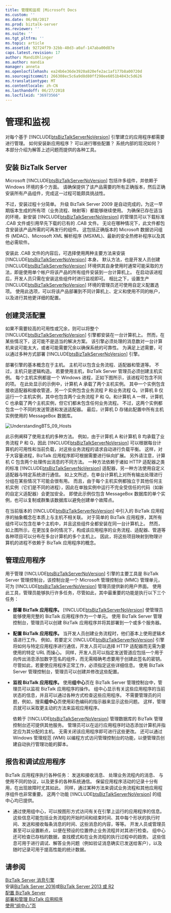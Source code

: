 ```yaml
---
title: 管理和监视 |Microsoft Docs
ms.custom: ''
ms.date: 06/08/2017
ms.prod: biztalk-server
ms.reviewer: ''
ms.suite: ''
ms.tgt_pltfrm: ''
ms.topic: article
ms.assetid: 92724f79-32bb-40d3-a0af-147aba00d87e
caps.latest.revision: 17
author: MandiOhlinger
ms.author: mandia
manager: anneta
ms.openlocfilehash: ea24b6e36de3920a820efe2ac1af177b8a00720d
ms.sourcegitcommit: 266308ec5c6a9d8d80ff298ee6051b4843c5d626
ms.translationtype: MT
ms.contentlocale: zh-CN
ms.lasthandoff: 06/27/2018
ms.locfileid: "36973566"
---
```

# <a name="management-and-monitoring"></a>管理和监视
对每个基于 [!INCLUDE[btsBizTalkServerNoVersion](../includes/btsbiztalkservernoversion-md.md)] 引擎建立的应用程序都需要进行管理。 如何安装新应用程序？ 可以进行哪些配置？ 系统内部的现况如何？ 本部分介绍为解答上述问题而提供的各种工具。  
  
## <a name="installing-biztalk-server"></a>安装 BizTalk Server  
 Microsoft [!INCLUDE[btsBizTalkServerNoVersion](../includes/btsbiztalkservernoversion-md.md)] 包括许多组件，并依赖于 Windows 环境的多个方面。 请确保提供了该产品需要的所有正确版本，然后正确安装所有产品组件，完成这一过程可能颇具挑战性。  
  
 不过，安装过程十分简单。 升级 BizTalk Server 2009 是自动完成的，为这一早期版本生成的所有项（业务流程、映射等）都能够继续使用。 为确保已存在适当的环境，新安装 [!INCLUDE[btsBizTalkServerNoVersion](../includes/btsbiztalkservernoversion-md.md)] 的管理员可以下载标准 .CAB 文件或引用早先下载的已有的 .CAB 文件。 无论在哪种情况下，此文件都包含安装该产品所需的可再发行的组件。 这包括正确版本的 Microsoft 数据访问组件 (MDAC)、Microsoft XML 解析程序 (MSXML)、最新的安全热修补程序以及其他必需软件。  
  
 安装此 .CAB 文件的内容后，可选择使用两种主要方法来安装 [!INCLUDE[btsBizTalkServerNoVersion](../includes/btsbiztalkservernoversion-md.md)] 本身。 默认方法，也是开发人员创建 [!INCLUDE[btsBizTalkServerNoVersion](../includes/btsbiztalkservernoversion-md.md)] 环境供其自身使用时通常可能采取的方法，即是使用单个帐户将该产品的所有组件安装到一台计算机上。 在启动该进程后，开发人员只需在安装这些组件时进行监视即可。 相比之下，设置生产 [!INCLUDE[btsBizTalkServerNoVersion](../includes/btsbiztalkservernoversion-md.md)] 环境的管理员还可使用自定义配置选项。 使用此选项，可以将该产品部署到不同计算机上、定义和使用不同的帐户，以及进行其他更详细的配置。  
  
## <a name="creating-scalable-configurations"></a>创建灵活配置  
 如果不需要较高的可用性或冗余，则可以将整个 [!INCLUDE[btsBizTalkServerNoVersion](../includes/btsbiztalkservernoversion-md.md)] 引擎都安装在一台计算机上。 然而，在某些情况下，这可能不是适当的解决方案。 该引擎必须处理的消息数对一台计算机来说可能太大，或者可能需要冗余以确保系统的可靠性。 为满足上述需要，可以通过多种方式部署 [!INCLUDE[btsBizTalkServerNoVersion](../includes/btsbiztalkservernoversion-md.md)] 引擎。  
  
 部署引擎的基本概念在于主机。 主机可以包含业务流程、适配器和管道等。 不过，主机只是逻辑构造。 若要使用主机，BizTalk Server 管理员必须创建主机实例。 每个主机实例都是一个 Windows 进程，正如下图所示，该进程可包含不同的项。 在此处显示的示例中，计算机 A 承载了两个主机实例。 其中一个实例包含接收适配器和接收管道，另一个实例包含业务流程 P 和业务流程 Q。计算机 B 仅运行一个主机实例，其中也包含两个业务流程 P 和 Q。和计算机 A 一样，计算机 C 也承载了两个主机实例，但它们都未包含任何业务流程。 不过，这两个实例都包含一个不同的发送管道和发送适配器。 最后，计算机 D 存储此配置中所有主机实例使用的 MessageBox 数据库。  
  
 ![](../core/media/understandingbts-09-hosts.gif "UnderstandingBTS_09_Hosts")  
  
 此示例阐释了使用主机的多种方法。 例如，由于计算机 A 和计算机 B 均承载了业务流程 P 和 Q，因此 [!INCLUDE[btsBizTalkServerNoVersion](../includes/btsbiztalkservernoversion-md.md)] 可以根据每台计算机的可用性和当前负载，对这些业务流程的请求自动进行负载平衡。 这样，对于大容量进程，BizTalk 应用程序即可根据需要进行纵向扩展。 另外请注意，计算机 C 包含两个处理传出消息的不同方法。 一种方法依赖于诸如 HTTP 适配器之类的标准 [!INCLUDE[btsBizTalkServerNoVersion](../includes/btsbiztalkservernoversion-md.md)] 适配器，另一种方法使用自定义适配器与特定系统进行通信。 如上文所述，在单台计算机上对所有输出处理进行分组在某些情况下可能会很有用。 而且，由于每个主机实例都独立于其他任何主机实例（它们是不同的进程），因此在单独实例中运行不完全受信任的代码（如新的自定义适配器）会更加安全。 即使此示例仅包含 MessageBox 数据库的单个实例，也可以复制或群集该数据库以避免创建单个故障点。  
  
 在当前版本的 [!INCLUDE[btsBizTalkServerNoVersion](../includes/btsbiztalkservernoversion-md.md)] 中引入的 BizTalk 应用程序的抽象概念在本质上与主机不相关联。 对于简单的 BizTalk 应用程序，其所有组件可以包含在单个主机中，并且这些组件全都安装在同一台计算机上。 然而，如上图所示，在更加复杂的情况下，构成该应用程序的业务流程、适配器、管道等各种项目可以分布在多台计算机的多个主机上。 因此，将这些项目映射到物理计算机的进程不依赖于 BizTalk 应用程序的概念。  
  
## <a name="managing-applications"></a>管理应用程序  
 用于管理 [!INCLUDE[btsBizTalkServerNoVersion](../includes/btsbiztalkservernoversion-md.md)] 引擎的主要工具是 BizTalk Server 管理控制台，该控制台是一个 Microsoft 管理控制台 (MMC) 管理单元，可为 [!INCLUDE[btsBizTalkServerNoVersion](../includes/btsbiztalkservernoversion-md.md)] 管理员提供新的用户界面。 使用此工具，管理员能够执行许多任务，尽管如此，其中最重要的功能是执行以下三个任务：  
  
- **部署 BizTalk 应用程序。** [!INCLUDE[btsBizTalkServerNoVersion](../includes/btsbiztalkservernoversion-md.md)] 使管理员能够使用完整的 BizTalk 应用程序作为一个单元。 使用 BizTalk Server 管理控制台，管理员可以创建 BizTalk 应用程序并将其部署到一个或多个服务器。  
  
- **配置 BizTalk 应用程序。** 当开发人员创建业务流程时，他们基本上使用逻辑术语进行工作。 例如，若要定义 [!INCLUDE[btsBizTalkServerNoVersion](../includes/btsbiztalkservernoversion-md.md)] 引擎将如何与特定应用程序进行通信，开发人员可以选择 HTTP 适配器而无需为要使用的特定 URL 而操心。 同样，开发人员可以指定发送管道应包括一个用于向传出消息添加数字签名的组件，而无需精确考虑要用于创建此签名的密钥。 尽管如此，若要使应用程序正常工作，必须指定这些详细信息。 使用 BizTalk Server 管理控制台，管理员可以创建并修改这些配置。  
  
- **监视 BizTalk 应用程序。** 使用**组中心**页在 BizTalk Server 管理控制台中，管理员可以监视 BizTalk 应用程序的操作。 组中心显示有关这些应用程序的当前状态的信息，并且可以通过各种方式检查这些应用程序。 不需要管理员的问题，例如，搜索**组中心**页使用彩色编码的指示器来显示这些问题。 这样，管理员就可以采取更主动的方法来监视应用程序。  
  
  依赖于 [!INCLUDE[btsBizTalkServerNoVersion](../includes/btsbiztalkservernoversion-md.md)] 管理数据库的 BizTalk 管理控制台还可提供其他服务。 管理员可以在运行应用程序时动态添加计算机并指定应为其分配的主机。 无需关闭该应用程序即可进行这些更改。 还可以通过 Windows 管理规范 (WMI) 以编程方式访问管理控制台的功能，以便管理员创建自动执行管理功能的脚本。  
  
## <a name="reporting-on-and-debugging-applications"></a>报告和调试应用程序  
 BizTalk 应用程序执行各种任务： 发送和接收消息、 处理业务流程内的消息、 与使用不同的协议，以及更多的各种系统通信。 保留应用程序活动的记录十分有用，在出现故障时尤其如此。 同样，通过某种方法来调试业务流程和其他应用程序组件也非常重要。 这两个功能 [!INCLUDE[btsBizTalkServerNoVersion](../includes/btsbiztalkservernoversion-md.md)] 的组中心均已提供。  
  
-   通过使用组中心，可以按图形方式访问有关在引擎上运行的应用程序的信息。 这些信息可能包括业务流程的开始时间和结束时间、其中每个形状的执行时间、发送和接收每条消息的时间、这些消息的内容，等等。 开发人员或管理员甚至可以设置断点，以便在预设的位置停止业务流程并对其进行检查。 组中心还可检查已存档的数据，查找模式和在业务流程的执行过程中的趋势。 这些信息可用于进行调试、解答业务问题（例如验证消息确实已发送给客户），以及随时记录可用于提高性能的统计数据。  
  
## <a name="see-also"></a>请参阅  
 [BizTalk Server 消息引擎](../core/the-biztalk-server-messaging-engine.md)   
安装[BizTalk Server 2016](../install-and-config-guides/biztalk-server-2016-what-s-new-and-installation.md)或[BizTalk Server 2013 或 R2](../install-and-config-guides/biztalk-server-2013-and-2013-r2-what-s-new-install-and-upgrade.md)    
[配置 BizTalk Server](../install-and-config-guides/configure-biztalk-server.md)  
 [部署和管理 BizTalk 应用程序](../core/deploying-and-managing-biztalk-applications.md)   
 [使用“组中心”页](../core/using-the-group-hub-page.md)